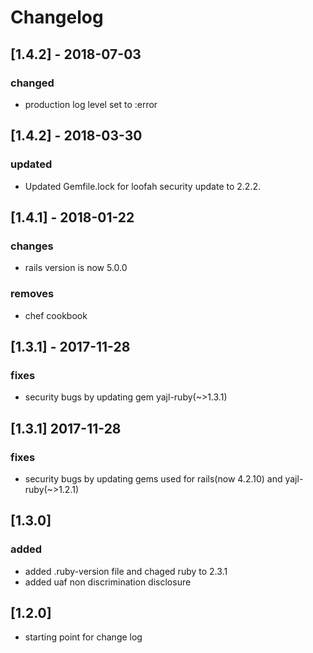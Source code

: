 # Changelog

## [1.4.2] - 2018-07-03
### changed
- production log level set to :error

## [1.4.2] - 2018-03-30
### updated
- Updated Gemfile.lock for loofah security update to 2.2.2.

## [1.4.1] - 2018-01-22
### changes
- rails version is now 5.0.0

### removes
- chef cookbook

## [1.3.1] - 2017-11-28
### fixes
- security bugs by updating gem yajl-ruby(~>1.3.1)

## [1.3.1] 2017-11-28
### fixes
- security bugs by updating gems used for rails(now 4.2.10) and 
yajl-ruby(~>1.2.1)

## [1.3.0]
### added
- added .ruby-version file and chaged ruby to 2.3.1
- added uaf non discrimination disclosure

## [1.2.0]
- starting point for change log
